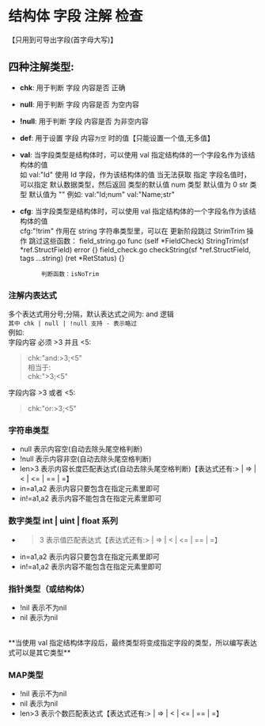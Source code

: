 
# 结构体 字段 注解 检查
【只用到可导出字段(首字母大写)】

## 四种注解类型:
* **chk**:		用于判断 字段 内容是否 正确
* **null**:		用于判断 字段 内容是否 为空内容
* **!null**:	用于判断 字段 内容是否 为非空内容
* **def**:		用于设置 字段 内容`为空` 时的值【只能设置一个值,无多值】
* **val**:		当字段类型是结构体时，可以使用 val 指定结构体的一个字段名作为该结构体的值<br>
	如 val:"Id" 使用 Id 字段，作为该结构体的值
	当无法获取 指定 字段名值时，可以指定 默认数据类型，然后返回 类型的默认值
	num  类型 默认值为 0
	str  类型 默认值为 ""
	例如:
		val:"Id;num"
		val:"Name;str"

* **cfg**:		当字段类型是结构体时，可以使用 val 指定结构体的一个字段名作为该结构体的值<br>
	cfg:"!trim" 作用在 string 字符串类型里，可以在 更新阶段跳过 StrimTrim 操作
		跳过这些函数：
			field_string.go
				func (self *FieldCheck) StringTrim(sf *ref.StructField) error {}
			field_check.go
				checkString(sf *ref.StructField, tags ...string) (ret *RetStatus) {}

			判断函数：isNoTrim


### 注解内表达式
多个表达式用分号;分隔，默认表达式之间为: and 逻辑<br>
`其中 chk | null | !null 支持 - 表示略过`<br>
例如:<br>
字段内容 必须 >3 并且 <5:
> 	chk:"and:>3;<5"
<br>相当于:<br>
> chk:">3;<5"

字段内容  >3 或者 <5:
> chk:"or:>3;<5"

### 字符串类型
* null 		表示内容空(自动去除头尾空格判断)
* !null 	表示内容非空(自动去除头尾空格判断)
* len>3 	表示内容长度匹配表达式(自动去除头尾空格判断)【表达式还有:> | => | < | <= | == | =】
* in=a1,a2	表示内容只要包含在指定元素里即可
* in!=a1,a2	表示内容不能包含在指定元素里即可

### 数字类型 int | uint | float 系列
* >3 表示值匹配表达式【表达式还有:> |	=> | < | <= | == | =】
* in=a1,a2	表示内容只要包含在指定元素里即可
* in!=a1,a2	表示内容不能包含在指定元素里即可

### 指针类型（或结构体）
* !nil	表示不为nil
* nil	表示为nil
<br>
**当使用 val 指定结构体字段后，最终类型将变成指定字段的类型，所以编写表达式可以是其它类型**

### MAP类型
* !nil	表示不为nil
* nil	表示为nil
* len>3 表示个数匹配表达式【表达式还有:> | => | < | <= | == | =】


